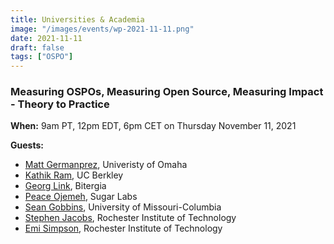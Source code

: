 ```yaml
---
title: Universities & Academia
image: "/images/events/wp-2021-11-11.png"
date: 2021-11-11
draft: false
tags: ["OSPO"]
---
```


### Measuring OSPOs, Measuring Open Source, Measuring Impact - Theory to Practice

**When:** 9am PT, 12pm EDT, 6pm CET on Thursday November 11, 2021

**Guests:**
- [Matt Germanprez](https://www.unomaha.edu/college-of-information-science-and-technology/about/faculty-staff/matt-germonprez.php), Univeristy of Omaha
- [Kathik Ram](https://ram.berkeley.edu/), UC Berkley
- [Georg Link](https://www.linkedin.com/in/georglink/), Bitergia
- [Peace Ojemeh](https://www.linkedin.com/in/peace-ojemeh-0b5bb2151/), Sugar Labs
- [Sean Gobbins](https://ospoplusplus.com/past-working-groups/#:~:text=%2C%20Sugar%20Labs-,Sean%20Gobbins,-%2C%20University%20of%20Missouri), University of Missouri-Columbia
- [Stephen Jacobs](https://www.linkedin.com/in/itprofjacobs/), Rochester Institute of Technology
- [Emi Simpson](https://opensource.ieee.org/emi), Rochester Institute of Technology
